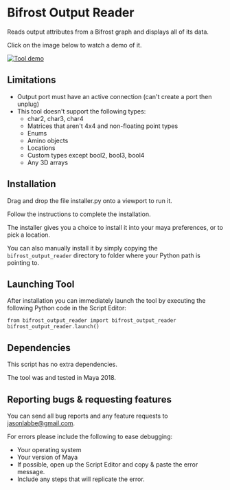# Bifrost Output Reader

Reads output attributes from a Bifrost graph and displays all of its data.

Click on the image below to watch a demo of it.

[![Tool demo](https://img.youtube.com/vi/ISaGk_V6dAg/0.jpg)](https://www.youtube.com/watch?v=ISaGk_V6dAg)

## Limitations

* Output port must have an active connection (can't create a port then unplug)
* This tool doesn't support the following types:
    * char2, char3, char4
    * Matrices that aren't 4x4 and non-floating point types
    * Enums
    * Amino objects
    * Locations
    * Custom types except bool2, bool3, bool4
    * Any 3D arrays

## Installation

Drag and drop the file installer.py onto a viewport to run it.

Follow the instructions to complete the installation.

The installer gives you a choice to install it into your maya preferences, or to pick a location.

You can also manually install it by simply copying the `bifrost_output_reader` directory to folder where your Python path is pointing to.

## Launching Tool

After installation you can immediately launch the tool by executing the following Python code in the Script Editor:

```
from bifrost_output_reader import bifrost_output_reader
bifrost_output_reader.launch()
```

## Dependencies

This script has no extra dependencies.

The tool was and tested in Maya 2018.

## Reporting bugs & requesting features

You can send all bug reports and any feature requests to jasonlabbe@gmail.com.

For errors please include the following to ease debugging:

* Your operating system
* Your version of Maya
* If possible, open up the Script Editor and copy & paste the error message.
* Include any steps that will replicate the error.

